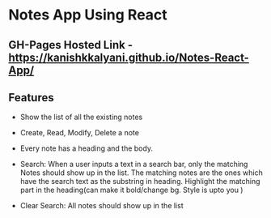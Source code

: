 # Notes App Using React

## GH-Pages Hosted Link - https://kanishkkalyani.github.io/Notes-React-App/

## Features

- Show the list of all the existing notes

- Create, Read, Modify, Delete a note

- Every note has a heading and the body.

- Search: When a user inputs a text in a search bar, only the matching Notes should show up in the list.
  The matching notes are the ones which have the search text as the substring in heading. Highlight the matching part in the heading(can make it bold/change bg. Style is upto you )

- Clear Search: All notes should show up in the list

